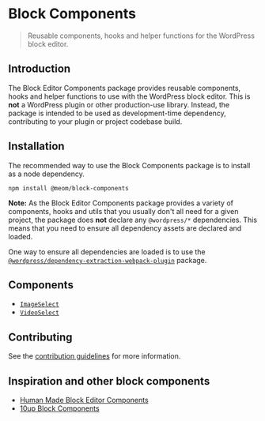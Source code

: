# Block Components

> Reusable components, hooks and helper functions for the WordPress block editor.


## Introduction

The Block Editor Components package provides reusable components, hooks and helper functions to use with the WordPress block editor.
This is **not** a WordPress plugin or other production-use library.
Instead, the package is intended to be used as development-time dependency, contributing to your plugin or project codebase build.

## Installation

The recommended way to use the Block Components package is to install as a node dependency.


```shell
npm install @meom/block-components
```

**Note:** As the Block Editor Components package provides a variety of components, hooks and utils that you usually don't all need for a given project, the package does **not** declare any `@wordpress/*` dependencies.
This means that you need to ensure all dependency assets are declared and loaded.

One way to ensure all dependencies are loaded is to use the [`@wordpress/dependency-extraction-webpack-plugin`](https://github.com/WordPress/gutenberg/tree/trunk/packages/dependency-extraction-webpack-plugin) package.

## Components

- [`ImageSelect`](src/components/ImageSelect)
- [`VideoSelect`](src/components/VideoSelect)

## Contributing

See the [contribution guidelines](CONTRIBUTING.md) for more information.

## Inspiration and other block components

- [Human Made Block Editor Components](https://github.com/humanmade/block-editor-components/)
- [10up Block Components](https://github.com/10up/block-components/)
